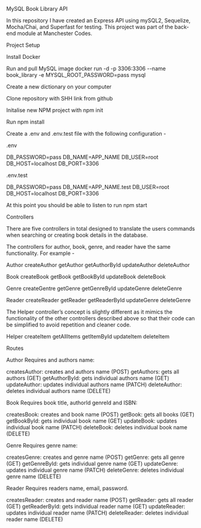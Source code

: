 MySQL Book Library API

In this repository I have created an Express API using mySQL2, Sequelize, Mocha/Chai, and Superfast for testing. This project was part of the back-end module at Manchester Codes.


Project Setup

Install Docker 

Run and pull MySQL image 
docker run -d -p 3306:3306 --name book_library  -e MYSQL_ROOT_PASSWORD=pass mysql

Create a new dictionary on your computer 

Clone repository with SHH link from github 

Initalise new NPM project with npm init

Run npm install

Create a .env and .env.test file with the following configuration - 

.env

DB_PASSWORD=pass
DB_NAME=APP_NAME
DB_USER=root
DB_HOST=localhost
DB_PORT=3306

.env.test

DB_PASSWORD=pass
DB_NAME=APP_NAME.test
DB_USER=root
DB_HOST=localhost
DB_PORT=3306

At this point you should be able to listen to run npm start 



Controllers

There are five controllers in total designed to translate the users commands when searching or creating book details in the database.

The controllers for author, book, genre, and reader have the same functionality. 
For example - 

Author
createAuthor 
getAuthor
getAuthorById
updateAuthor
deleteAuthor

Book
createBook
getBook
getBookById
updateBook
deleteBook

Genre 
createGentre
getGenre
getGenreById
updateGenre
deleteGenre

Reader
createReader
getReader
getReaderById
updateGenre
deleteGenre

The Helper controller’s concept is slightly different as it mimics the functionality of the other controllers described above so that their code can be simplified to avoid repetition and cleaner code. 

Helper
createItem
getAllItems
getItemById
updateItem
deleteItem

Routes

Author
Requires and authors name: 

createsAuthor: creates and authors name (POST)
getAuthors: gets all authors (GET)
getAuthorById: gets individual authors name (GET)
updateAuthor: updates individual authors name (PATCH)
deleteAuthor: deletes individual authors name (DELETE)

Book
Requires book title, authorId genreId and ISBN: 

createsBook: creates and book name (POST)
getBook: gets all books (GET)
getBookById: gets individual book name (GET)
updateBook: updates individual book name (PATCH)
deleteBook: deletes individual book name (DELETE)

Genre 
Requires genre name: 

createsGenre: creates and genre name (POST)
getGenre: gets all genre (GET)
getGenreById: gets individual genre name (GET)
updateGenre: updates individual genre name (PATCH)
deleteGenre: deletes individual genre name (DELETE)

Reader
Requires readers name, email, password. 

createsReader: creates and reader name (POST)
getReader: gets all reader (GET)
getReaderById: gets individual reader name (GET)
updateReader: updates individual reader name (PATCH)
deleteReader: deletes individual reader name (DELETE)






